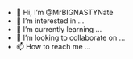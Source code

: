 - 👋 Hi, I’m @MrBIGNASTYNate
- 👀 I’m interested in ...
- 🌱 I’m currently learning ...
- 💞️ I’m looking to collaborate on ...
- 📫 How to reach me ...

<!---
MrBIGNASTYNate/MrBIGNASTYNate is a ✨ special ✨ repository because its `README.md` (this file) appears on your GitHub profile.
You can click the Preview link to take a look at your changes.
--->
